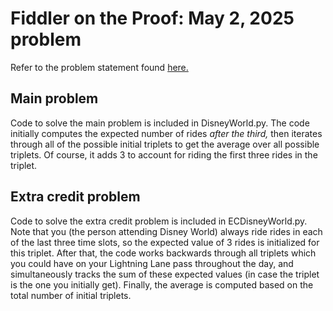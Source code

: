 # Fiddler on the Proof: May 2, 2025 problem

Refer to the problem statement found [here.](https://thefiddler.substack.com/p/how-many-rides-can-you-reserve)

## Main problem

Code to solve the main problem is included in DisneyWorld.py.
The code initially computes the expected number of rides *after the third,*
then iterates through all of the possible initial triplets to get the average
over all possible triplets.
Of course, it adds 3 to account for riding the first three rides in the triplet.

## Extra credit problem

Code to solve the extra credit problem is included in ECDisneyWorld.py.
Note that you (the person attending Disney World) always ride rides
in each of the last three time slots, so the expected value of 3 rides is initialized
for this triplet. After that, the code works backwards through all triplets which
you could have on your Lightning Lane pass throughout the day, and simultaneously tracks
the sum of these expected values (in case the triplet is the one you initially get).
Finally, the average is computed based on the total number of initial triplets.